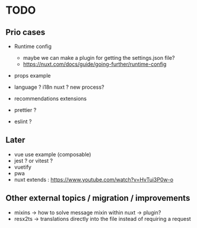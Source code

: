 # TODO

## Prio cases

* Runtime config
  * maybe we can make a plugin for getting the settings.json file?
  * <https://nuxt.com/docs/guide/going-further/runtime-config>

* props example
* language ? i18n nuxt ? new process?
* recommendations extensions
* prettier ?
* eslint ?

## Later

* vue use example (composable)
* jest ? or vitest ?
* vuetify
* pwa
* nuxt extends : <https://www.youtube.com/watch?v=HvTui3P0w-o>

## Other external topics / migration / improvements

* mixins -> how to solve message mixin within nuxt -> plugin?
* resx2ts -> translations directly into the file instead of requiring a request
